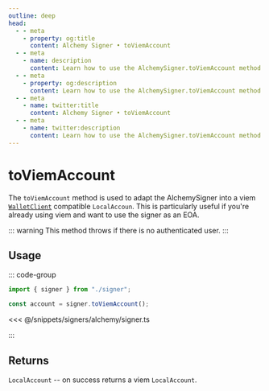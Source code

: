 ```yaml
---
outline: deep
head:
  - - meta
    - property: og:title
      content: Alchemy Signer • toViemAccount
  - - meta
    - name: description
      content: Learn how to use the AlchemySigner.toViemAccount method
  - - meta
    - property: og:description
      content: Learn how to use the AlchemySigner.toViemAccount method
  - - meta
    - name: twitter:title
      content: Alchemy Signer • toViemAccount
  - - meta
    - name: twitter:description
      content: Learn how to use the AlchemySigner.toViemAccount method
---
```


# toViemAccount

The `toViemAccount` method is used to adapt the AlchemySigner into a viem [`WalletClient`](https://viem.sh/docs/clients/wallet#local-accounts-private-key-mnemonic-etc) compatible `LocalAccoun`. This is particularly useful if you're already using viem and want to use the signer as an EOA.

::: warning
This method throws if there is no authenticated user.
:::

## Usage

::: code-group

```ts
import { signer } from "./signer";

const account = signer.toViemAccount();
```

<<< @/snippets/signers/alchemy/signer.ts

:::

## Returns

`LocalAccount` -- on success returns a viem `LocalAccount`.
